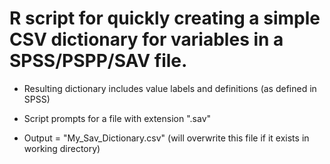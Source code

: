 # R script for quickly creating a simple CSV dictionary for variables in a SPSS/PSPP/SAV file. 

* Resulting dictionary includes value labels and definitions (as defined in SPSS)

* Script prompts for a file with extension ".sav"

* Output = "My_Sav_Dictionary.csv" (will overwrite this file if it exists in working directory)
